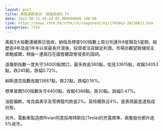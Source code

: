 ```yaml
---
layout: post
title: 美股連跌兩日　道指低收0.7%
date: 2023-06-21 05:43:03.000000000 +08:00
link: https://news.rthk.hk/rthk/ch/component/k2/1705663-20230621.htm
categories: rthk
---
```


美股3大指數連續兩日低收，納指及標普500指數上周分別連升8星期及5星期，經歷逾4年及逾1年半以來最長升浪後，投資者沽貨鎖定利潤。市場亦觀望聯儲局主席鮑威爾，稍後一連兩日在國會聽證會發表的證詞。

道瓊斯指數一度失守34000點關口，最多跌逾380點，低見33915點，收報34053點，跌245點，跌幅0.72%。

納斯達克指數收報13667點，跌22點，跌幅0.16%。

標準普爾500指數失守4400點，收報4388點，跌20點，跌幅0.47%。

油股偏軟，埃克森美孚及雪佛龍均跌逾2%。英特爾跌近4%，是表現最差道指成份股。

另外，電動車製造商Rivian同意採用特斯拉(Tesla)的充電標準，兩隻股份都升逾5%收市。
